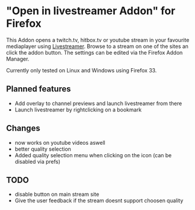 "Open in livestreamer Addon" for Firefox
========================================

This Addon opens a twitch.tv, hitbox.tv or youtube stream in your favourite mediaplayer using [Livestreamer](http://livestreamer.tanuki.se). Browse to a stream on one of the sites an click the addon button. The settings can be edited via the Firefox Addon Manager.

Currently only tested on Linux and Windows using Firefox 33.

Planned features
----------------

-	Add overlay to channel previews and launch livestreamer from there
-	Launch livestreamer by rightclicking on a bookmark



Changes
-------
-  now works on youtube videos aswell
-  better quality selection
-  Added quality selection menu when clicking on the icon (can be disabled via prefs)

TODO
----
-  disable button on main stream site
-  Give the user feedback if the stream doesnt support choosen quality